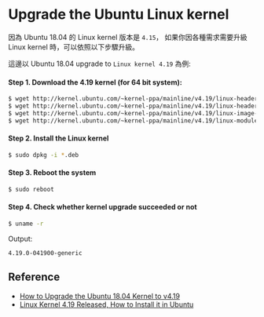 # Upgrade the Ubuntu Linux kernel

因為 Ubuntu 18.04 的 Linux kernel 版本是 `4.15`， 如果你因各種需求需要升級 Linux kernel 時，可以依照以下步驟升級。

這邊以 Ubuntu 18.04 upgrade to `Linux kernel 4.19` 為例:

#### Step 1. Download the 4.19 kernel (for 64 bit system):

```sh
$ wget http://kernel.ubuntu.com/~kernel-ppa/mainline/v4.19/linux-headers-4.19.0-041900_4.19.0-041900.201810221809_all.deb
$ wget http://kernel.ubuntu.com/~kernel-ppa/mainline/v4.19/linux-headers-4.19.0-041900-generic_4.19.0-041900.201810221809_amd64.deb
$ wget http://kernel.ubuntu.com/~kernel-ppa/mainline/v4.19/linux-image-unsigned-4.19.0-041900-generic_4.19.0-041900.201810221809_amd64.deb
$ wget http://kernel.ubuntu.com/~kernel-ppa/mainline/v4.19/linux-modules-4.19.0-041900-generic_4.19.0-041900.201810221809_amd64.deb
```

#### Step 2. Install the Linux kernel

```sh
$ sudo dpkg -i *.deb
```

#### Step 3. Reboot the system

```sh
$ sudo reboot
```

#### Step 4. Check whether kernel upgrade succeeded or not

```sh
$ uname -r
```

Output:

```
4.19.0-041900-generic
```

## Reference

- [How to Upgrade the Ubuntu 18.04 Kernel to v4.19](https://graspingtech.com/upgrade-ubuntu-18-04-kernel/)
- [Linux Kernel 4.19 Released, How to Install it in Ubuntu](https://ubuntuhandbook.org/index.php/2018/10/linux-kernel-4-19-released-install-ubuntu/)
